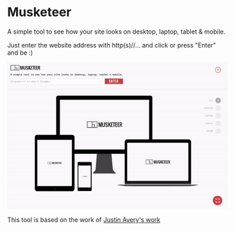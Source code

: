 # Musketeer
A simple tool to see how your site looks on desktop, laptop, tablet &amp; mobile.

Just enter the website address with http(s)//... and click or press "Enter" and be :)

![Musketeer Screenshot](screenshot.gif)

This tool is based on the work of [Justin Avery's work](https://github.com/justincavery/am-i-responsive)
